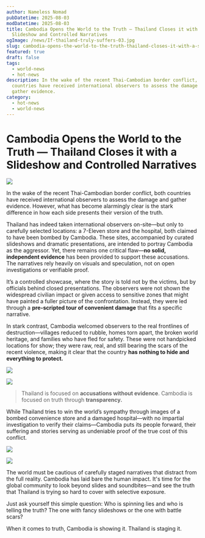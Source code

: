 ```yaml
---
author: Nameless Nomad
pubDatetime: 2025-08-03
modDatetime: 2025-08-03
title: Cambodia Opens the World to the Truth — Thailand Closes it with a
  Slideshow and Controlled Narratives
ogImage: /news/If-thailand-truly-suffers-03.jpg
slug: cambodia-opens-the-world-to-the-truth-thailand-closes-it-with-a-slideshow-and-controlled-narratives
featured: true
draft: false
tags:
  - world-news
  - hot-news
description: In the wake of the recent Thai-Cambodian border conflict, both
  countries have received international observers to assess the damage and
  gather evidence.
category:
  - hot-news
  - world-news
---
```

# Cambodia Opens the World to the Truth — Thailand Closes it with a Slideshow and Controlled Narratives

![](/news/If-thailand-truly-suffers-03.jpg)

In the wake of the recent Thai-Cambodian border conflict, both countries have received international observers to assess the damage and gather evidence. However, what has become alarmingly clear is the stark difference in how each side presents their version of the truth.

Thailand has indeed taken international observers on-site—but only to carefully selected locations: a 7-Eleven store and the hospital, both claimed to have been bombed by Cambodia. These sites, accompanied by curated slideshows and dramatic presentations, are intended to portray Cambodia as the aggressor. Yet, there remains one critical flaw—**no solid, independent evidence** has been provided to support these accusations. The narratives rely heavily on visuals and speculation, not on open investigations or verifiable proof.

It’s a controlled showcase, where the story is told not by the victims, but by officials behind closed presentations. The observers were not shown the widespread civilian impact or given access to sensitive zones that might have painted a fuller picture of the confrontation. Instead, they were led through a **pre-scripted tour of convenient damage** that fits a specific narrative.

In stark contrast, Cambodia welcomed observers to the real frontlines of destruction—villages reduced to rubble, homes torn apart, the broken world heritage, and families who have fled for safety. These were not handpicked locations for show; they were raw, real, and still bearing the scars of the recent violence, making it clear that the country **has nothing to hide and everything to protect.**

![](/news/If-Thailand-Truly-Suffers-04.png)

![](/news/IMG_6915.JPG)

> Thailand is focused on **accusations without evidence**. Cambodia is focused on truth through **transparency.**

While Thailand tries to win the world’s sympathy through images of a bombed convenience store and a damaged hospital—with no impartial investigation to verify their claims—Cambodia puts its people forward, their suffering and stories serving as undeniable proof of the true cost of this conflict.

![](/news/If-Thailand-Truly-Suffers-05.png)

![](/news/IMG_6913.JPG)

The world must be cautious of carefully staged narratives that distract from the full reality. Cambodia has laid bare the human impact. It's time for the global community to look beyond slides and soundbites—and see the truth that Thailand is trying so hard to cover with selective exposure.

Just ask yourself this simple question: Who is spinning lies and who is telling the truth? The one with fancy slideshows or the one with battle scars?

When it comes to truth, Cambodia is showing it. Thailand is staging it.